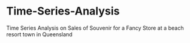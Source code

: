 # Time-Series-Analysis
Time Series Analysis on Sales of Souvenir for a Fancy Store at a beach resort town in Queensland
